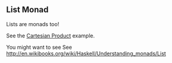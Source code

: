 ## List Monad

Lists are monads too!

See the [Cartesian Product](CartesianProduct.hs) example.

You might want to see See http://en.wikibooks.org/wiki/Haskell/Understanding_monads/List
